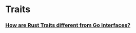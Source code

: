 # Traits

### [How are Rust Traits different from Go Interfaces? ](https://softwareengineering.stackexchange.com/questions/247298/how-are-rust-traits-different-from-go-interfaces)
